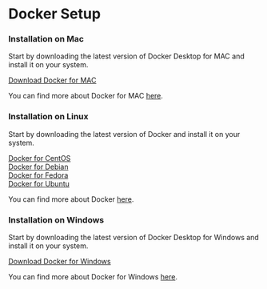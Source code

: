 # Docker Setup

### Installation on Mac

Start by downloading the latest version of Docker Desktop for MAC and install it on your system.  
  
[Download Docker for MAC](https://hub.docker.com/editions/community/docker-ce-desktop-mac/)  
  
You can find more about Docker for MAC [here](https://docs.docker.com/docker-for-mac/install/).

### Installation on Linux

Start by downloading the latest version of Docker and install it on your system.  
  
[Docker for CentOS](https://docs.docker.com/install/linux/docker-ce/centos/)  
[Docker for Debian](https://docs.docker.com/install/linux/docker-ce/debian/)  
[Docker for Fedora](https://docs.docker.com/install/linux/docker-ce/fedora/)  
[Docker for Ubuntu](https://docs.docker.com/install/linux/docker-ce/ubuntu/)  
  
You can find more about Docker [here](https://docs.docker.com/docker-for-windows/install/).

### Installation on Windows

Start by downloading the latest version of Docker Desktop for Windows and install it on your system.  
  
[Download Docker for Windows](https://hub.docker.com/editions/community/docker-ce-desktop-windows/)  
  
You can find more about Docker for Windows [here](https://docs.docker.com/docker-for-windows/install/).

